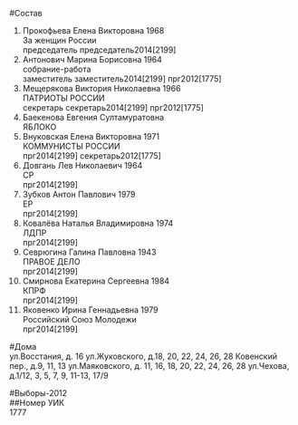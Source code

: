 #Состав  
1. Прокофьева Елена Викторовна 1968  
    За женщин России  
    председатель председатель2014[2199]  
2. Антонович Марина Борисовна 1964  
    собрание-работа  
    заместитель заместитель2014[2199] прг2012[1775]  
3. Мещерякова Виктория Николаевна 1966  
    ПАТРИОТЫ РОССИИ  
    секретарь секретарь2014[2199] прг2012[1775]  
4. Баекенова Евгения Султамуратовна  
    ЯБЛОКО  
5. Внуковская Елена Викторовна 1971  
    КОММУНИСТЫ РОССИИ  
    прг2014[2199] секретарь2012[1775]  
6. Довгань Лев Николаевич 1964  
    СР  
    прг2014[2199]  
7. Зубков Антон Павлович 1979  
    ЕР  
    прг2014[2199]  
8. Ковалёва Наталья Владимировна 1974  
    ЛДПР  
    прг2014[2199]  
9. Севрюгина Галина Павловна 1943  
    ПРАВОЕ ДЕЛО  
    прг2014[2199]  
10. Смирнова Екатерина Сергеевна 1984  
    КПРФ  
    прг2014[2199]  
11. Яковенко Ирина Геннадьевна 1979  
    Российский Союз Молодежи  
    прг2014[2199]  
  
#Дома  
ул.Восстания, д. 16 ул.Жуковского, д.18, 20, 22, 24, 26, 28 Ковенский пер., д.9, 11, 13 ул.Маяковского, д. 11, 16, 18, 20, 22, 24, 26, 28 ул.Чехова, д.1/12, 3, 5, 7, 9, 11-13, 17/9  
  
#Выборы-2012  
##Номер УИК  
1777  

